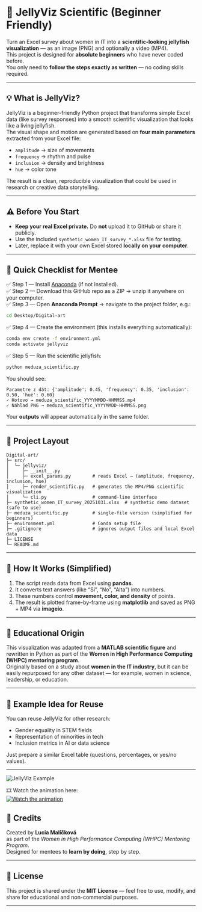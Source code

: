 # 🪼 JellyViz Scientific (Beginner Friendly)

Turn an Excel survey about women in IT into a **scientific-looking jellyfish visualization** — as an image (PNG) and optionally a video (MP4).  
This project is designed for **absolute beginners** who have never coded before.  
You only need to **follow the steps exactly as written** — no coding skills required.

---

## 💡 What is JellyViz?

JellyViz is a beginner-friendly Python project that transforms simple Excel data (like survey responses) into a smooth scientific visualization that looks like a living jellyfish.  
The visual shape and motion are generated based on **four main parameters** extracted from your Excel file:

- `amplitude` → size of movements  
- `frequency` → rhythm and pulse  
- `inclusion` → density and brightness  
- `hue` → color tone

The result is a clean, reproducible visualization that could be used in research or creative data storytelling.

---

## ⚠️ Before You Start

- **Keep your real Excel private.** Do **not** upload it to GitHub or share it publicly.  
- Use the included `synthetic_women_IT_survey_*.xlsx` file for testing.  
- Later, replace it with your own Excel stored **locally on your computer**.

---

## 🧩 Quick Checklist for Mentee

✅ Step 1 — Install [Anaconda](https://www.anaconda.com/products/distribution) (if not installed).  
✅ Step 2 — Download this GitHub repo as a ZIP → unzip it anywhere on your computer.  
✅ Step 3 — Open **Anaconda Prompt** → navigate to the project folder, e.g.:
```bash
cd Desktop/Digital-art
```
✅ Step 4 — Create the environment (this installs everything automatically):
```bash
conda env create -f environment.yml
conda activate jellyviz
```
✅ Step 5 — Run the scientific jellyfish:
```bash
python meduza_scientific.py
```

You should see:
```
Parametre z dát: {'amplitude': 0.45, 'frequency': 0.35, 'inclusion': 0.50, 'hue': 0.60}
✓ Hotovo → meduza_scientific_YYYYMMDD-HHMMSS.mp4
✓ Náhľad PNG → meduza_scientific_YYYYMMDD-HHMMSS.png
```

Your **outputs** will appear automatically in the same folder.

---

## 📁 Project Layout

```
Digital-art/
├─ src/
│  └─ jellyviz/
│     ├─ __init__.py
│     ├─ excel_params.py        # reads Excel → (amplitude, frequency, inclusion, hue)
│     ├─ render_scientific.py   # generates the MP4/PNG scientific visualization
│     └─ cli.py                 # command-line interface
├─ synthetic_women_IT_survey_20251031.xlsx  # synthetic demo dataset (safe to use)
├─ meduza_scientific.py         # single-file version (simplified for beginners)
├─ environment.yml              # Conda setup file
├─ .gitignore                   # ignores output files and local Excel data
├─ LICENSE
└─ README.md
```

---

## 🧠 How It Works (Simplified)

1. The script reads data from Excel using **pandas**.  
2. It converts text answers (like “Sí”, “No”, “Alta”) into numbers.  
3. These numbers control **movement, color, and density** of points.  
4. The result is plotted frame-by-frame using **matplotlib** and saved as PNG + MP4 via **imageio**.

---

## 🧬 Educational Origin

This visualization was adapted from a **MATLAB scientific figure** and rewritten in Python as part of the **Women in High Performance Computing (WHPC) mentoring program**.  
Originally based on a study about **women in the IT industry**, but it can be easily repurposed for any other dataset — for example, women in science, leadership, or education.

---

## 🪸 Example Idea for Reuse

You can reuse JellyViz for other research:
- Gender equality in STEM fields  
- Representation of minorities in tech  
- Inclusion metrics in AI or data science  

Just prepare a similar Excel table (questions, percentages, or yes/no values).

---
![JellyViz Example](./meduza_scientific_example.png)

🎞️ Watch the animation here:  
[![Watch the animation](https://img.youtube.com/vi/snEl3e49-to/0.jpg)](https://www.youtube.com/watch?v=snEl3e49-to)



## 🧰 Credits

Created by **Lucia Malíčková**  
as part of the *Women in High Performance Computing (WHPC) Mentoring Program*.  
Designed for mentees to **learn by doing**, step by step.

---

## 📜 License

This project is shared under the **MIT License** — feel free to use, modify, and share for educational and non-commercial purposes.

---
